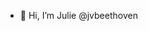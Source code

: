 - 👋 Hi, I’m Julie @jvbeethoven

<!---
jvbeethoven/jvbeethoven is a ✨ special ✨ repository because its `README.md` (this file) appears on your GitHub profile.
You can click the Preview link to take a look at your changes.
--->
